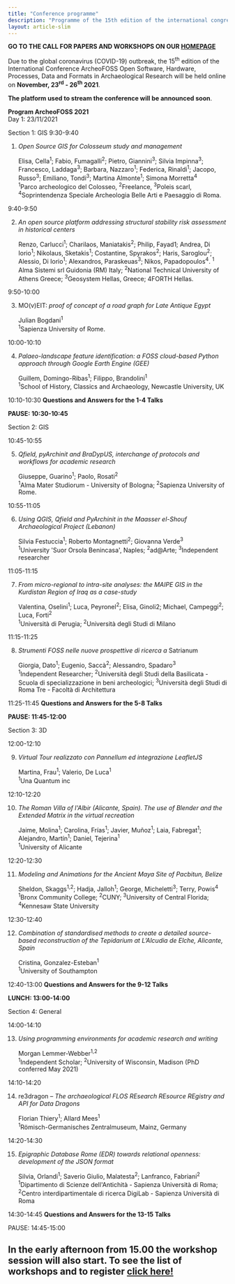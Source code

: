 ```yaml
---
title: "Conference programme"
description: "Programme of the 15th edition of the international congress ArcheoFOSS: open software, hardware, processes, data, and formats in archaeological research"
layout: article-slim
---
```


**GO TO THE CALL FOR PAPERS AND WORKSHOPS ON OUR [HOMEPAGE](./index)**

Due to the global coronavirus (COVID-19) outbreak, the 15<sup>th</sup> edition of the
International Conference ArcheoFOSS Open Software, Hardware, Processes,
Data and Formats in Archaeological Research will be held online on
**November, 23<sup>rd</sup> - 26<sup>th</sup> 2021**.

**The platform used to stream the conference will be announced soon**.

**Program ArcheoFOSS 2021**  
Day 1: 23/11/2021

Section 1: GIS
9:30-9:40

1. _Open Source GIS for Colosseum study and management_

   Elisa, Cella<sup>1</sup>; Fabio, Fumagalli<sup>2</sup>; Pietro, Giannini<sup>3</sup>; Silvia Impinna<sup>3</sup>; Francesco, Laddaga<sup>3</sup>; Barbara, Nazzaro<sup>1</sup>; Federica, Rinaldi<sup>1</sup>; Jacopo, Russo<sup>3</sup>; Emiliano, Tondi<sup>3</sup>; Martina Almonte<sup>1</sup>; Simona Morretta<sup>4</sup>  
   <sup>1</sup>Parco archeologico del Colosseo, <sup>2</sup>Freelance, <sup>3</sup>Poleis scarl, <sup>4</sup>Soprintendenza Speciale Archeologia Belle Arti e Paesaggio di Roma.

9:40-9:50

2. _An open source platform addressing structural stability risk assessment in historical centers_

   Renzo, Carlucci<sup>1</sup>; Charilaos, Maniatakis<sup>2</sup>; Philip, Fayad1; Andrea, Di Iorio<sup>1</sup>; Nikolaus, Sketakis<sup>1</sup>; Costantine, Spyrakos<sup>2</sup>; Haris, Saroglou<sup>2</sup>; Alessio, Di Iorio<sup>1</sup>; Alexandros, Paraskeuas<sup>3</sup>; Nikos, Papadopoulos<sup>4</sup>.
   <sup>1</sup>  
   Alma Sistemi srl Guidonia (RM) Italy; <sup>2</sup>National Technical University of Athens Greece; <sup>3</sup>Geosystem Hellas, Greece; 4FORTH Hellas.

9:50-10:00

3. MO(v)EIT: _proof of concept of a road graph for Late Antique Egypt_

   Julian Bogdani<sup>1</sup>  
   <sup>1</sup>Sapienza University of Rome.

10:00-10:10

4. _Palaeo-landscape feature identification: a FOSS cloud-based Python approach through Google Earth Engine (GEE)_

   Guillem, Domingo-Ribas<sup>1</sup>; Filippo, Brandolini<sup>1</sup>  
   <sup>1</sup>School of History, Classics and Archaeology, Newcastle University, UK

10:10-10:30
**Questions and Answers for the 1-4 Talks**

**PAUSE: 10:30-10:45**

Section 2: GIS

10:45-10:55

5. _Qfield, pyArchinit and BraDypUS, interchange of protocols and workflows for academic research_

   Giuseppe, Guarino<sup>1</sup>; Paolo, Rosati<sup>2</sup>  
   <sup>1</sup>Alma Mater Studiorum - University of Bologna; <sup>2</sup>Sapienza University of Rome.

10:55-11:05

6. _Using QGIS, Qfield and PyArchinit in the Maasser el-Shouf Archaeological Project (Lebanon)_

   Silvia Festuccia<sup>1</sup>; Roberto Montagnetti<sup>2</sup>; Giovanna Verde<sup>3</sup>  
   <sup>1</sup>University 'Suor Orsola Benincasa', Naples; <sup>2</sup>ad@Arte; <sup>3</sup>Independent researcher

11:05-11:15

7. _From micro-regional to intra-site analyses: the MAIPE GIS in the Kurdistan Region of Iraq as a case-study_

   Valentina, Oselini<sup>1</sup>; Luca, Peyronel<sup>2</sup>; Elisa, Ginoli2; Michael, Campeggi<sup>2</sup>; Luca, Forti<sup>2</sup>  
   <sup>1</sup>Università di Perugia; <sup>2</sup>Università degli Studi di Milano

11:15-11:25

8. _Strumenti FOSS nelle nuove prospettive di ricerca a_ Satrianum

   Giorgia, Dato<sup>1</sup>; Eugenio, Saccà<sup>2</sup>; Alessandro, Spadaro<sup>3</sup>  
   <sup>1</sup>Independent Researcher; <sup>2</sup>Università degli Studi della Basilicata - Scuola di specializzazione in beni archeologici; <sup>3</sup>Università degli Studi di Roma Tre - Facoltà di Architettura

11:25-11:45
**Questions and Answers for the 5-8 Talks**

**PAUSE: 11:45-12:00**

Section 3: 3D

12:00-12:10

9. _Virtual Tour realizzato con Pannellum ed integrazione LeafletJS_

   Martina, Frau<sup>1</sup>; Valerio, De Luca<sup>1</sup>  
   <sup>1</sup>Una Quantum inc

12:10-12:20

10. _The Roman Villa of l'Albir (Alicante, Spain). The use of Blender and the Extended Matrix in the virtual recreation_

    Jaime, Molina<sup>1</sup>; Carolina, Frías<sup>1</sup>; Javier, Muñoz<sup>1</sup>; Laia, Fabregat<sup>1</sup>; Alejandro, Martín<sup>1</sup>; Daniel, Tejerina<sup>1</sup>  
    <sup>1</sup>University of Alicante

12:20-12:30

11. _Modeling and Animations for the Ancient Maya Site of Pacbitun, Belize_

    Sheldon, Skaggs<sup>1</sup><sup>,</sup><sup>2</sup>; Hadja, Jalloh<sup>1</sup>; George, Micheletti<sup>3</sup>; Terry, Powis<sup>4</sup>  
    <sup>1</sup>Bronx Community College; <sup>2</sup>CUNY; <sup>3</sup>University of Central Florida; <sup>4</sup>Kennesaw State University

12:30-12:40

12. _Combination of standardised methods to create a detailed source-based reconstruction of the Tepidarium at L’Alcudia de Elche, Alicante, Spain_

    Cristina, Gonzalez-Esteban<sup>1</sup>  
     <sup>1</sup>University of Southampton

12:40-13:00
**Questions and Answers for the 9-12 Talks**

**LUNCH: 13:00-14:00**

Section 4: General

14:00-14:10

13. _Using programming environments for academic research and writing_

    Morgan Lemmer-Webber<sup>1</sup><sup>,</sup><sup>2</sup>  
    <sup>1</sup>Independent Scholar; <sup>2</sup>University of Wisconsin, Madison (PhD conferred May 2021)

14:10-14:20

14. re3dragon – _The archaeological FLOS REsearch REsource REgistry and API for Data Dragons_

    Florian Thiery<sup>1</sup>; Allard Mees<sup>1</sup>  
    <sup>1</sup>Römisch-Germanisches Zentralmuseum, Mainz, Germany

14:20-14:30

15. _Epigraphic Database Rome (EDR) towards relational openness: development of the JSON format_

    Silvia, Orlandi<sup>1</sup>; Saverio Giulio, Malatesta<sup>2</sup>; Lanfranco, Fabriani<sup>2</sup>  
    <sup>1</sup>Dipartimento di Scienze dell'Antichità - Sapienza Università di Roma; <sup>2</sup>Centro interdipartimentale di ricerca DigiLab - Sapienza Università di Roma

14:30-14:45
**Questions and Answers for the 13-15 Talks**

PAUSE: 14:45-15:00

## In the early afternoon from 15.00 the workshop session will also start. To see the list of workshops and to register [click here!](https://2021.archeofoss.org/workshops)
